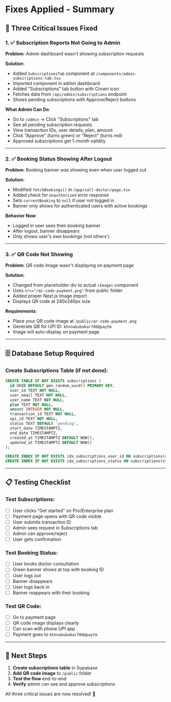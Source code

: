 # Fixes Applied - Summary

## 🔧 Three Critical Issues Fixed

### 1. ✅ Subscription Reports Not Going to Admin
**Problem**: Admin dashboard wasn't showing subscription requests

**Solution**:
- Added `SubscriptionsTab` component at `/components/admin-subscriptions-tab.tsx`
- Imported component in admin dashboard
- Added "Subscriptions" tab button with Crown icon
- Fetches data from `/api/admin/subscriptions` endpoint
- Shows pending subscriptions with Approve/Reject buttons

**What Admin Can Do**:
- Go to `/admin` → Click "Subscriptions" tab
- See all pending subscription requests
- View transaction IDs, user details, plan, amount
- Click "Approve" (turns green) or "Reject" (turns red)
- Approved subscriptions get 1-month validity

---

### 2. ✅ Booking Status Showing After Logout
**Problem**: Booking banner was showing even when user logged out

**Solution**:
- Modified `fetchBookings()` in `/app/call-doctor/page.tsx`
- Added check for `Unauthorized` error response
- Sets `currentBooking` to `null` if user not logged in
- Banner only shows for authenticated users with active bookings

**Behavior Now**:
- Logged in user sees their booking banner
- After logout, banner disappears
- Only shows user's own bookings (not others')

---

### 3. ✅ QR Code Not Showing
**Problem**: QR code image wasn't displaying on payment page

**Solution**:
- Changed from placeholder div to actual `<Image>` component
- Uses `src="/qr-code-payment.png"` from public folder
- Added proper Next.js Image import
- Displays QR code at 240x240px size

**Requirements**:
- Place your QR code image at `/public/qr-code-payment.png`
- Generate QR for UPI ID: `khnnabubakar786@paytm`
- Image will auto-display on payment page

---

## 🗄️ Database Setup Required

### Create Subscriptions Table (if not done):

```sql
CREATE TABLE IF NOT EXISTS subscriptions (
  id UUID DEFAULT gen_random_uuid() PRIMARY KEY,
  user_id TEXT NOT NULL,
  user_email TEXT NOT NULL,
  user_name TEXT NOT NULL,
  plan TEXT NOT NULL,
  amount INTEGER NOT NULL,
  transaction_id TEXT NOT NULL,
  upi_id TEXT NOT NULL,
  status TEXT DEFAULT 'pending',
  start_date TIMESTAMPTZ,
  end_date TIMESTAMPTZ,
  created_at TIMESTAMPTZ DEFAULT NOW(),
  updated_at TIMESTAMPTZ DEFAULT NOW()
);

CREATE INDEX IF NOT EXISTS idx_subscriptions_user_id ON subscriptions(user_id);
CREATE INDEX IF NOT EXISTS idx_subscriptions_status ON subscriptions(status);
```

---

## 📋 Testing Checklist

### Test Subscriptions:
- [ ] User clicks "Get started" on Pro/Enterprise plan
- [ ] Payment page opens with QR code visible
- [ ] User submits transaction ID
- [ ] Admin sees request in Subscriptions tab
- [ ] Admin can approve/reject
- [ ] User gets confirmation

### Test Booking Status:
- [ ] User books doctor consultation
- [ ] Green banner shows at top with booking ID
- [ ] User logs out
- [ ] Banner disappears
- [ ] User logs back in
- [ ] Banner reappears with their booking

### Test QR Code:
- [ ] Go to payment page
- [ ] QR code image displays clearly
- [ ] Can scan with phone UPI app
- [ ] Payment goes to `khnnabubakar786@paytm`

---

## 🎯 Next Steps

1. **Create subscriptions table** in Supabase
2. **Add QR code image** to `/public` folder
3. **Test the flow** end-to-end
4. **Verify** admin can see and approve subscriptions

All three critical issues are now resolved! 🚀
